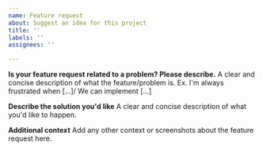 ```yaml
---
name: Feature request
about: Suggest an idea for this project
title: ''
labels: ''
assignees: ''

---
```


**Is your feature request related to a problem? Please describe.**
A clear and concise description of what the feature/problem is. 
Ex. I'm always frustrated when [...]/ We can implement [...]

**Describe the solution you'd like**
A clear and concise description of what you'd like to happen.

**Additional context**
Add any other context or screenshots about the feature request here.
